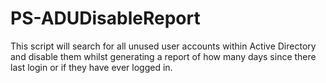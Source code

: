 # PS-ADUDisableReport
This script will search for all unused user accounts within Active Directory and disable them whilst generating a report of how many days since there last login or if they have ever logged in.

